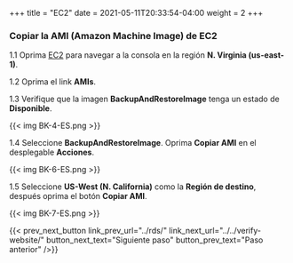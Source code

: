 +++
title = "EC2"
date =  2021-05-11T20:33:54-04:00
weight = 2
+++

### Copiar la AMI (Amazon Machine Image) de EC2

1.1 Oprima [EC2](https://us-east-1.console.aws.amazon.com/ec2/home?region=us-east-1#/) para navegar a la consola en la región **N. Virginia (us-east-1)**.

1.2 Oprima el link **AMIs**.

1.3 Verifique que la imagen **BackupAndRestoreImage** tenga un estado de **Disponible**.

{{< img BK-4-ES.png >}}

1.4 Seleccione **BackupAndRestoreImage**.  Oprima **Copiar AMI** en el desplegable **Acciones**.

{{< img BK-6-ES.png >}}

1.5 Seleccione **US-West (N. California)** como la **Región de destino**, después oprima el botón **Copiar AMI**.

{{< img BK-7-ES.png >}}

{{< prev_next_button link_prev_url="../rds/" link_next_url="../../verify-website/" button_next_text="Siguiente paso" button_prev_text="Paso anterior" />}}
